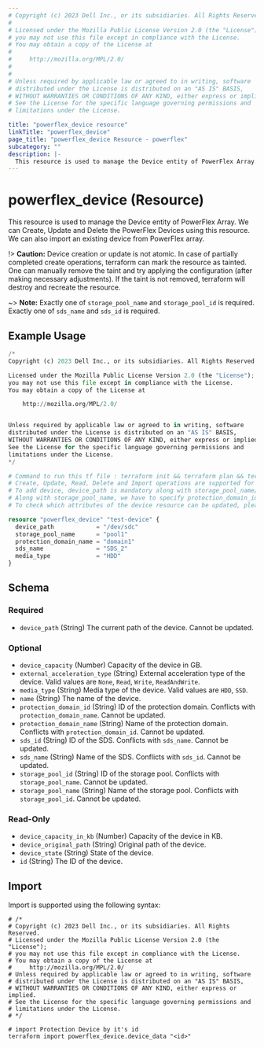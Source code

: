 ```yaml
---
# Copyright (c) 2023 Dell Inc., or its subsidiaries. All Rights Reserved.
# 
# Licensed under the Mozilla Public License Version 2.0 (the "License");
# you may not use this file except in compliance with the License.
# You may obtain a copy of the License at
# 
#     http://mozilla.org/MPL/2.0/
# 
# 
# Unless required by applicable law or agreed to in writing, software
# distributed under the License is distributed on an "AS IS" BASIS,
# WITHOUT WARRANTIES OR CONDITIONS OF ANY KIND, either express or implied.
# See the License for the specific language governing permissions and
# limitations under the License.

title: "powerflex_device resource"
linkTitle: "powerflex_device"
page_title: "powerflex_device Resource - powerflex"
subcategory: ""
description: |-
  This resource is used to manage the Device entity of PowerFlex Array. We can Create, Update and Delete the PowerFlex Devices using this resource. We can also import an existing device from PowerFlex array.
---
```


# powerflex_device (Resource)

This resource is used to manage the Device entity of PowerFlex Array. We can Create, Update and Delete the PowerFlex Devices using this resource. We can also import an existing device from PowerFlex array.

!> **Caution:** Device creation or update is not atomic. In case of partially completed create operations, terraform can mark the resource as tainted.
One can manually remove the taint and try applying the configuration (after making necessary adjustments).
If the taint is not removed, terraform will destroy and recreate the resource.

~> **Note:** Exactly one of `storage_pool_name` and `storage_pool_id` is required. Exactly one of `sds_name` and `sds_id` is required. 

## Example Usage

```terraform
/*
Copyright (c) 2023 Dell Inc., or its subsidiaries. All Rights Reserved.

Licensed under the Mozilla Public License Version 2.0 (the "License");
you may not use this file except in compliance with the License.
You may obtain a copy of the License at

    http://mozilla.org/MPL/2.0/


Unless required by applicable law or agreed to in writing, software
distributed under the License is distributed on an "AS IS" BASIS,
WITHOUT WARRANTIES OR CONDITIONS OF ANY KIND, either express or implied.
See the License for the specific language governing permissions and
limitations under the License.
*/

# Command to run this tf file : terraform init && terraform plan && terraform apply.
# Create, Update, Read, Delete and Import operations are supported for this resource.
# To add device, device_path is mandatory along with storage_pool_name/storage_pool_id and sds_name/sds_id.
# Along with storage_pool_name, we have to specify protection_domain_id or protection_domain_name.
# To check which attributes of the device resource can be updated, please refer Product Guide in the documentation

resource "powerflex_device" "test-device" {
  device_path            = "/dev/sdc"
  storage_pool_name      = "pool1"
  protection_domain_name = "domain1"
  sds_name               = "SDS_2"
  media_type             = "HDD"
}
```

<!-- schema generated by tfplugindocs -->
## Schema

### Required

- `device_path` (String) The current path of the device. Cannot be updated.

### Optional

- `device_capacity` (Number) Capacity of the device in GB.
- `external_acceleration_type` (String) External acceleration type of the device. Valid values are `None`, `Read`, `Write`, `ReadAndWrite`.
- `media_type` (String) Media type of the device. Valid values are `HDD`, `SSD`.
- `name` (String) The name of the device.
- `protection_domain_id` (String) ID of the protection domain. Conflicts with `protection_domain_name`. Cannot be updated.
- `protection_domain_name` (String) Name of the protection domain. Conflicts with `protection_domain_id`. Cannot be updated.
- `sds_id` (String) ID of the SDS. Conflicts with `sds_name`. Cannot be updated.
- `sds_name` (String) Name of the SDS. Conflicts with `sds_id`. Cannot be updated.
- `storage_pool_id` (String) ID of the storage pool. Conflicts with `storage_pool_name`. Cannot be updated.
- `storage_pool_name` (String) Name of the storage pool. Conflicts with `storage_pool_id`. Cannot be updated.

### Read-Only

- `device_capacity_in_kb` (Number) Capacity of the device in KB.
- `device_original_path` (String) Original path of the device.
- `device_state` (String) State of the device.
- `id` (String) The ID of the device.

## Import

Import is supported using the following syntax:

```shell
# /*
# Copyright (c) 2023 Dell Inc., or its subsidiaries. All Rights Reserved.
# Licensed under the Mozilla Public License Version 2.0 (the "License");
# you may not use this file except in compliance with the License.
# You may obtain a copy of the License at
#     http://mozilla.org/MPL/2.0/
# Unless required by applicable law or agreed to in writing, software
# distributed under the License is distributed on an "AS IS" BASIS,
# WITHOUT WARRANTIES OR CONDITIONS OF ANY KIND, either express or implied.
# See the License for the specific language governing permissions and
# limitations under the License.
# */

# import Protection Device by it's id
terraform import powerflex_device.device_data "<id>"
```